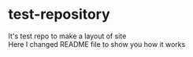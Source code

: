 # test-repository

It's test repo to make a layout of site <br>
Here I changed README file to show you how it works
